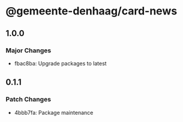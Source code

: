 # @gemeente-denhaag/card-news

## 1.0.0

### Major Changes

- fbac8ba: Upgrade packages to latest

## 0.1.1

### Patch Changes

- 4bbb7fa: Package maintenance
